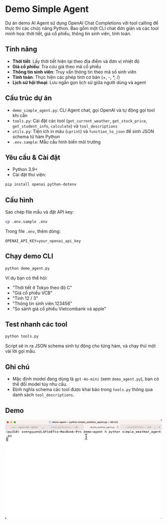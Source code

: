 # Demo Simple Agent

Dự án demo AI Agent sử dụng OpenAI Chat Completions với tool calling để thực thi các chức năng Python.
Bao gồm một CLI chat đơn giản và các tool minh họa: thời tiết, giá cổ phiếu, thông tin sinh viên, tính toán.

## Tính năng

- **Thời tiết**: Lấy thời tiết hiện tại theo địa điểm và đơn vị nhiệt độ
- **Giá cổ phiếu**: Tra cứu giá theo mã cổ phiếu
- **Thông tin sinh viên**: Truy vấn thông tin theo mã số sinh viên
- **Tính toán**: Thực hiện các phép tính cơ bản (+, -, *, /)
- **Lịch sử hội thoại**: Lưu ngắn gọn lịch sử giữa người dùng và agent

## Cấu trúc dự án

- `demo_simple_agent.py`: CLI Agent chat, gọi OpenAI và tự động gọi tool khi cần
- `tools.py`: Cài đặt các tool (`get_current_weather`, `get_stock_price`, `get_student_info`, `calculate`) và `tool_descriptions`
- `utils.py`: Tiện ích in màu (`cprint`) và `function_to_json` để sinh JSON schema từ hàm Python
- `.env.sample`: Mẫu cấu hình biến môi trường

## Yêu cầu & Cài đặt

- Python 3.9+
- Cài đặt thư viện:

```bash
pip install openai python-dotenv
```

## Cấu hình

Sao chép file mẫu và đặt API key:

```bash
cp .env.sample .env
```

Trong file `.env`, thêm dòng:

```env
OPENAI_API_KEY=your_openai_api_key
```

## Chạy demo CLI

```bash
python demo_agent.py
```

Ví dụ bạn có thể hỏi:

- "Thời tiết ở Tokyo theo độ C"
- "Giá cổ phiếu VCB"
- "Tính 12 / 3"
- "Thông tin sinh viên 123456"
- "So sánh giá cổ phiếu Vietcombank và apple"

## Test nhanh các tool

```bash
python tools.py
```

Script sẽ in ra JSON schema sinh tự động cho từng hàm, và chạy thử một vài lời gọi mẫu.

## Ghi chú

- Mặc định model đang dùng là `gpt-4o-mini` (xem `demo_agent.py`), bạn có thể đổi model tùy nhu cầu.
- Định nghĩa schema các tool được khai báo trong `tools.py` thông qua danh sách `tool_descriptions`.

## Demo

![Demo Agent](images/demo_agent.gif)